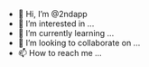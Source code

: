 - 👋 Hi, I’m @2ndapp
- 👀 I’m interested in ...
- 🌱 I’m currently learning ...
- 💞️ I’m looking to collaborate on ...
- 📫 How to reach me ...

<!---
2ndapp/2ndapp is a ✨ special ✨ repository because its `README.md` (this file) appears on your GitHub profile.
You can click the Preview link to take a look at your changes.
--->

